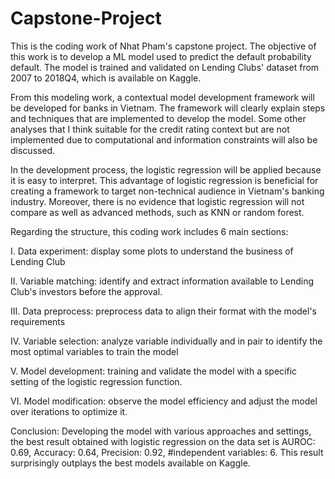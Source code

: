 # Capstone-Project
This is the coding work of Nhat Pham's capstone project.
The objective of this work is to develop a ML model used to predict the default probability default. The model is trained and validated on Lending Clubs' dataset from 2007 to 2018Q4, which is available on Kaggle.

From this modeling work, a contextual model development framework will be developed for banks in Vietnam. The framework will clearly explain steps and techniques that are implemented to develop the model. Some other analyses that I think suitable for the credit rating context but are not implemented due to computational and information constraints will also be discussed.

In the development process, the logistic regression will be applied because it is easy to interpret. This advantage of logistic regression is beneficial for creating a framework to target non-technical audience in Vietnam's banking industry. Moreover, there is no evidence that logistic regression will not compare as well as advanced methods, such as KNN or random forest.

Regarding the structure, this coding work includes 6 main sections:
 
  I. Data experiment: display some plots to understand the business of Lending Club

  II. Variable matching: identify and extract information available to Lending Club's investors before the approval. 
  
  III. Data preprocess: preprocess data to align their format with the model's requirements

  IV. Variable selection: analyze variable individually and in pair to identify the most optimal variables to train the model 

  V. Model development: training and validate the model with a specific setting of the logistic regression function.

  VI. Model modification: observe the model efficiency and adjust the model over iterations to optimize it.

Conclusion:
Developing the model with various approaches and settings, the best result obtained with logistic regression on the data set is AUROC: 0.69, Accuracy: 0.64, Precision: 0.92, #independent variables: 6. This result surprisingly outplays the best models available on Kaggle.
